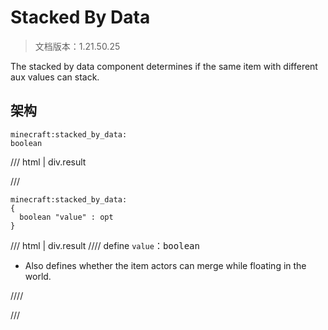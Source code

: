 # Stacked By Data

> 文档版本：1.21.50.25

The stacked by data component determines if the same item with different aux values can stack.

## 架构

```mcschema
minecraft:stacked_by_data:
boolean

```

/// html | div.result

///


```mcschema
minecraft:stacked_by_data:
{
  boolean "value" : opt
}

```

/// html | div.result
//// define
`value`：<samp>boolean</samp>

- Also defines whether the item actors can merge while floating in the world.


////


///


